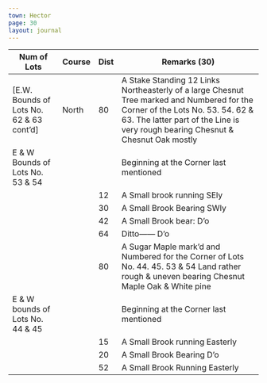 ```yaml
---
town: Hector
page: 30
layout: journal
---
```


| Num of Lots | Course | Dist | Remarks (30) |
|-|-|-|-|
| [E.W. Bounds of Lots No. 62 & 63 cont’d] | North | 80 | A Stake Standing 12 Links Northeasterly of a large Chesnut Tree marked and Numbered for the Corner of the Lots No. 53. 54. 62 & 63. The latter part of the Line is very rough bearing Chesnut & Chesnut Oak mostly |
| E & W Bounds of Lots No. 53 & 54 | | | Beginning at the Corner last mentioned |
| | | 12 | A Small brook running SEly |
| | | 30 | A Small Brook Bearing SWly |
| | | 42 | A Small Brook bear: D’o |
| | | 64 | Ditto—— D’o |
| | | 80 | A Sugar Maple mark’d and Numbered for the Corner of Lots No. 44. 45. 53 & 54 Land rather rough & uneven bearing Chesnut Maple Oak & White pine |
| E & W bounds of Lots No. 44 & 45 | | | Beginning at the Corner last mentioned |
| | | 15 | A Small Brook running Easterly |
| | | 20 | A Small Brook Bearing D’o |
| | | 52 | A Small Brook Running Easterly |

